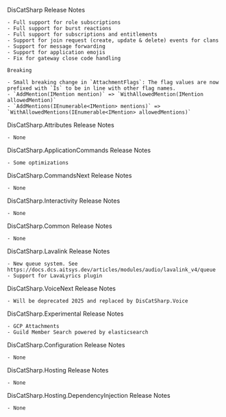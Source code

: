 DisCatSharp Release Notes

	- Full support for role subscriptions
	- Full support for burst reactions
	- Full support for subscriptions and entitlements
	- Support for join request (create, update & delete) events for clans
	- Support for message forwarding
	- Support for application emojis
	- Fix for gateway close code handling

    Breaking

    - Small breaking change in `AttachmentFlags`: The flag values are now prefixed with `Is` to be in line with other flag names.
    - `AddMention(IMention mention)` => `WithAllowedMention(IMention allowedMention)`
    - `AddMentions(IEnumerable<IMention> mentions)` => `WithAllowedMentions(IEnumerable<IMention> allowedMentions)`


DisCatSharp.Attributes Release Notes

    - None


DisCatSharp.ApplicationCommands Release Notes

    - Some optimizations


DisCatSharp.CommandsNext Release Notes

    - None

DisCatSharp.Interactivity Release Notes

    - None

DisCatSharp.Common Release Notes

    - None


DisCatSharp.Lavalink Release Notes

    - New queue system. See https://docs.dcs.aitsys.dev/articles/modules/audio/lavalink_v4/queue
    - Support for LavaLyrics plugin


DisCatSharp.VoiceNext Release Notes

    - Will be deprecated 2025 and replaced by DisCatSharp.Voice


DisCatSharp.Experimental Release Notes

    - GCP Attachments
    - Guild Member Search powered by elasticsearch


DisCatSharp.Configuration Release Notes

    - None


DisCatSharp.Hosting Release Notes

    - None


DisCatSharp.Hosting.DependencyInjection Release Notes

    - None
